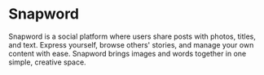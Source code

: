 # Snapword
Snapword is a social platform where users share posts with photos, titles, and text. Express yourself, browse others' stories, and manage your own content with ease. Snapword brings images and words together in one simple, creative space.
